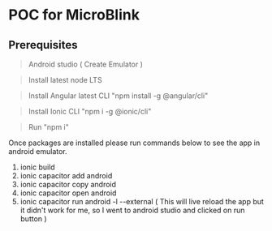 # POC for MicroBlink

## Prerequisites

> Android studio ( Create Emulator )

> Install latest node LTS

> Install Angular latest CLI "npm install -g @angular/cli"

> Install Ionic CLI "npm i -g @ionic/cli"

> Run "npm i"

Once packages are installed please run commands below to see the app in android emulator.

1. ionic build
2. ionic capacitor add android
3. ionic capacitor copy android
4. ionic capacitor open android
5. ionic capacitor run android -l --external ( This will live reload the app but it didn't work for me, so I went to android studio and clicked on run button  )
